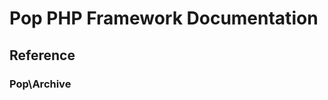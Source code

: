 Pop PHP Framework Documentation
===============================

Reference
---------

### Pop\Archive
